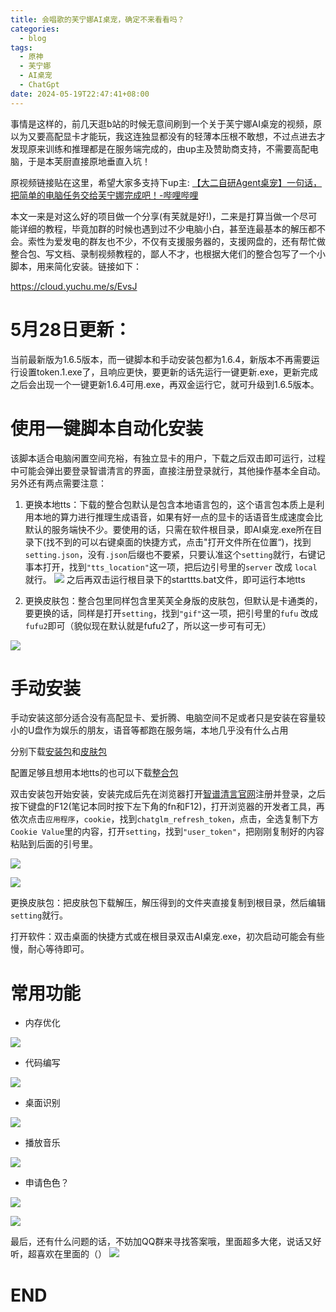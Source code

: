 ```yaml
---
title: 会唱歌的芙宁娜AI桌宠，确定不来看看吗？
categories:
  - blog
tags:
  - 原神
  - 芙宁娜
  - AI桌宠
  - ChatGpt
date: 2024-05-19T22:47:41+08:00
---
```


事情是这样的，前几天逛b站的时候无意间刷到一个关于芙宁娜AI桌宠的视频，原以为又要高配显卡才能玩，我这连独显都没有的轻薄本压根不敢想，不过点进去才发现原来训练和推理都是在服务端完成的，由up主及赞助商支持，不需要高配电脑，于是本芙厨直接原地垂直入坑！

原视频链接贴在这里，希望大家多支持下up主:
[【大二自研Agent桌宠】一句话，把简单的电脑任务交给芙宁娜完成吧！-哔哩哔哩](https://b23.tv/zjFhc99)

本文一来是对这么好的项目做一个分享(有芙就是好!)，二来是打算当做一个尽可能详细的教程，毕竟加群的时候也遇到过不少电脑小白，甚至连最基本的解压都不会。索性为爱发电的群友也不少，不仅有支援服务器的，支援网盘的，还有帮忙做整合包、写文档、录制视频教程的，鄙人不才，也根据大佬们的整合包写了一个小脚本，用来简化安装。链接如下：

https://cloud.yuchu.me/s/EvsJ

# 5月28日更新：
  当前最新版为1.6.5版本，而一键脚本和手动安装包都为1.6.4，新版本不再需要运行设置token.1.exe了，且响应更快，要更新的话先运行一键更新.exe，更新完成之后会出现一个一键更新1.6.4可用.exe，再双金运行它，就可升级到1.6.5版本。


# 使用一键脚本自动化安装
该脚本适合电脑闲置空间充裕，有独立显卡的用户，下载之后双击即可运行，过程中可能会弹出要登录智谱清言的界面，直接注册登录就行，其他操作基本全自动。另外还有两点需要注意：

  1. 更换本地tts：下载的整合包默认是包含本地语言包的，这个语言包本质上是利用本地的算力进行推理生成语音，如果有好一点的显卡的话语音生成速度会比默认的服务端快不少。要使用的话，只需在软件根目录，即AI桌宠.exe所在目录下(找不到的可以右键桌面的快捷方式，点击"打开文件所在位置“)，找到`setting.json`，没有`.json`后缀也不要紧，只要认准这个`setting`就行，右键记事本打开，找到`"tts_location"`这一项，把后边引号里的`server` 改成 `local`就行。
  ![](https://cdn.jsdelivr.net/gh/mazhijia/jsdeliver@main/img/20240519235246.png)
  之后再双击运行根目录下的starttts.bat文件，即可运行本地tts

  2. 更换皮肤包：整合包里同样包含里芙芙全身版的皮肤包，但默认是卡通类的，要更换的话，同样是打开`setting`，找到`"gif"`这一项，把引号里的`fufu` 改成 `fufu2`即可（貌似现在默认就是fufu2了，所以这一步可有可无）

  ![](https://cdn.jsdelivr.net/gh/mazhijia/jsdeliver@main/img/20240519235807.png)

# 手动安装

手动安装这部分适合没有高配显卡、爱折腾、电脑空间不足或者只是安装在容量较小的U盘作为娱乐的朋友，语音等都跑在服务端，本地几乎没有什么占用

  分别下载[安装包](https://taycraft.cn:5213/s/QMeIG)和[皮肤包](https://cloud.yuchu.me/s/rEH0)

  配置足够且想用本地tts的也可以下载[整合包](https://www.123pan.com/s/SLRbjv-p38AH.html)

  双击安装包开始安装，安装完成后先在浏览器打开[智谱清言官网](https://chatglm.cn)注册并登录，之后按下键盘的F12(笔记本同时按下左下角的fn和F12)，打开浏览器的开发者工具，再依次点击`应用程序`，`cookie`，找到`chatglm_refresh_token`，点击，全选复制下方`Cookie Value`里的内容，打开`setting`，找到`"user_token"`，把刚刚复制好的内容粘贴到后面的引号里。

  ![](https://cdn.jsdelivr.net/gh/mazhijia/jsdeliver@main/img/20240520001600.png)

  ![](https://cdn.jsdelivr.net/gh/mazhijia/jsdeliver@main/img/20240520001929.png)

  更换皮肤包：把皮肤包下载解压，解压得到的文件夹直接复制到根目录，然后编辑`setting`就行。

  打开软件：双击桌面的快捷方式或在根目录双击AI桌宠.exe，初次启动可能会有些慢，耐心等待即可。


# 常用功能

  - 内存优化

  ![](https://cdn.jsdelivr.net/gh/mazhijia/jsdeliver@main/img/20240520113723.png)

  - 代码编写

  ![](https://cdn.jsdelivr.net/gh/mazhijia/jsdeliver@main/img/20240520113854.png)

  - 桌面识别

  ![](https://cdn.jsdelivr.net/gh/mazhijia/jsdeliver@main/img/20240520114026.png)

  - 播放音乐

  ![](https://cdn.jsdelivr.net/gh/mazhijia/jsdeliver@main/img/20240520114125.png)

  - 申请色色？

  ![](https://cdn.jsdelivr.net/gh/mazhijia/jsdeliver@main/img/0d2cf0d94639895b890fbe1fc225bbcb.png)

  ![](https://cdn.jsdelivr.net/gh/mazhijia/jsdeliver@main/img/1f14dac71a28b2d85c5c227ad42bd1ae.jpg)


最后，还有什么问题的话，不妨加QQ群来寻找答案哦，里面超多大佬，说话又好听，超喜欢在里面的（）
![](https://cdn.jsdelivr.net/gh/mazhijia/jsdeliver@main/img/qrcode_1716136364338.jpg)


# END